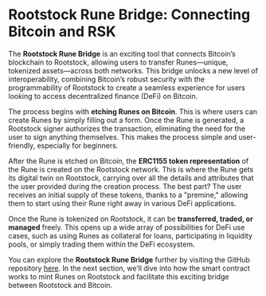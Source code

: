 # Rootstock Rune Bridge: Connecting Bitcoin and RSK

The **Rootstock Rune Bridge** is an exciting tool that connects Bitcoin’s blockchain to Rootstock, allowing users to transfer Runes—unique, tokenized assets—across both networks. This bridge unlocks a new level of interoperability, combining Bitcoin’s robust security with the programmability of Rootstock to create a seamless experience for users looking to access decentralized finance (DeFi) on Bitcoin.

The process begins with **etching Runes on Bitcoin**. This is where users can create Runes by simply filling out a form. Once the Rune is generated, a Rootstock signer authorizes the transaction, eliminating the need for the user to sign anything themselves. This makes the process simple and user-friendly, especially for beginners.

After the Rune is etched on Bitcoin, the **ERC1155 token representation** of the Rune is created on the Rootstock network. This is where the Rune gets its digital twin on Rootstock, carrying over all the details and attributes that the user provided during the creation process. The best part? The user receives an initial supply of these tokens, thanks to a "premine," allowing them to start using their Rune right away in various DeFi applications.

Once the Rune is tokenized on Rootstock, it can be **transferred, traded, or managed** freely. This opens up a wide array of possibilities for DeFi use cases, such as using Runes as collateral for loans, participating in liquidity pools, or simply trading them within the DeFi ecosystem.

You can explore the **Rootstock Rune Bridge** further by visiting the GitHub repository [here](https://github.com/rsksmart/rsk-runes). In the next section, we’ll dive into how the smart contract works to mint Runes on Rootstock and facilitate this exciting bridge between Rootstock and Bitcoin.